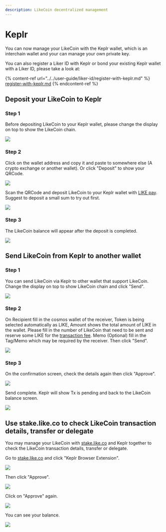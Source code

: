```yaml
---
description: LikeCoin decentralized management
---
```


# Keplr

You can now manage your LikeCoin with the Keplr wallet, which is an interchain wallet and your can manage your own private key.

You can also register a Liker ID with Keplr or bond your existing Keplr wallet with a Liker ID, please take a look at:

{% content-ref url="../../user-guide/liker-id/register-with-keplr.md" %}
[register-with-keplr.md](../../user-guide/liker-id/register-with-keplr.md)
{% endcontent-ref %}

## **Deposit your LikeCoin to Keplr**

### Step 1

Before depositing LikeCoin to your Keplr wallet, please change the display on top to show the LikeCoin chain.

![](<../../.gitbook/assets/keplr-liker-id-07 (1).png>)

### Step 2

Click on the wallet address and copy it and paste to somewhere else (A crypto exchange or another wallet). Or click "Deposit" to show your QRCode.

![](../../.gitbook/assets/keplr05.png)

Scan the QRCode and deposit LikeCoin to your Keplr wallet with [LIKE pay](like-pay.md). Suggest to deposit a small sum to try out first.

![](../../.gitbook/assets/keplr05dot5.png)

### Step 3

The LikeCoin balance will appear after the deposit is completed.

![](../../.gitbook/assets/keplr-liker-id-08.png)

## **Send LikeCoin from Keplr to another wallet**

### Step 1

You can send LikeCoin via Keplr to other wallet that support LikeCoin. Change the display on top to show LikeCoin chain and click "Send".

![](../../.gitbook/assets/keplr10.png)

### Step 2

On Recipient fill in the cosmos wallet of the receiver, Token is being selected automatically as LIKE, Amount shows the total amount of LIKE in the wallet. Please fill in the number of LikeCoin that need to be sent and reserve some LIKE for the [transaction fee](transaction-fee.md). Memo (Optional) fill in the Tag/Memo which may be required by the receiver. Then click "Send".

![](../../.gitbook/assets/keplr11.png)

### Step 3

On the confirmation screen, check the details again then click "Approve".

![](../../.gitbook/assets/keplr12.png)

Send complete. Keplr will show Tx is pending and back to the LikeCoin balance screen.

![](../../.gitbook/assets/keplr13.png)

## **Use stake.like.co to check LikeCoin transaction details, transfer or delegate**

You may manage your LikeCoin with [stake.like.co](https://stake.like.co) and Keplr together to check the LikeCoin transaction details, transfer or delegate.

Go to [stake.like.co](http://stake.like.co) and click "Keplr Browser Extension".

![](../../.gitbook/assets/keplr06.png)

Then click "Approve".

![](../../.gitbook/assets/keplr07.png)

Click on "Approve" again.

![](../../.gitbook/assets/keplr08.png)

You can see your balance.

![](../../.gitbook/assets/keplr09.png)
